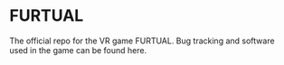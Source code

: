 # FURTUAL 
The official repo for the VR game FURTUAL. Bug tracking and software used in the game can be found here.
